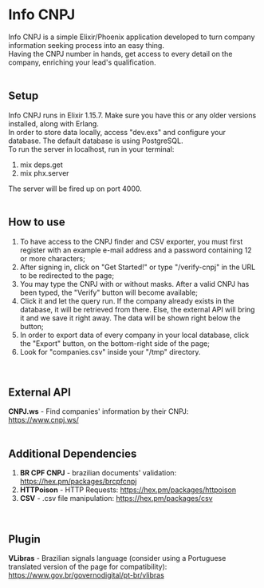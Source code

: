 # Info CNPJ
Info CNPJ is a simple Elixir/Phoenix application developed to turn company information seeking process into an easy thing.
<br>
Having the CNPJ number in hands, get access to every detail on the company, enriching your lead's qualification.
<br>
<br>

## Setup
Info CNPJ runs in Elixir 1.15.7. Make sure you have this or any older versions installed, along with Erlang.
<br>
In order to store data locally, access "dev.exs" and configure your database. The default database is using PostgreSQL.
<br>
To run the server in localhost, run in your terminal:

1. mix deps.get
2. mix phx.server

The server will be fired up on port 4000.
<br>
<br>

## How to use
1. To have access to the CNPJ finder and CSV exporter, you must first register with an example e-mail address and a password containing 12 or more characters;
2. After signing in, click on "Get Started!" or type "/verify-cnpj" in the URL to be redirected to the page;
3. You may type the CNPJ with or without masks. After a valid CNPJ has been typed, the "Verify" button will become available;
4. Click it and let the query run. If the company already exists in the database, it will be retrieved from there. Else, the external API will bring it and we save it right away. The data will be shown right below the button;
5. In order to export data of every company in your local database, click the "Export" button, on the bottom-right side of the page;
6. Look for "companies.csv" inside your "/tmp" directory.
<br>

## External API
<b>CNPJ.ws</b> - Find companies' information by their CNPJ: https://www.cnpj.ws/
<br>
<br>

## Additional Dependencies
1. <b>BR CPF CNPJ</b> - brazilian documents' validation: https://hex.pm/packages/brcpfcnpj
2. <b>HTTPoison</b> - HTTP Requests: https://hex.pm/packages/httpoison
3. <b>CSV</b> - .csv file manipulation: https://hex.pm/packages/csv
<br>

## Plugin
<b>VLibras</b> - Brazilian signals language (consider using a Portuguese translated version of the page for compatibility): https://www.gov.br/governodigital/pt-br/vlibras
